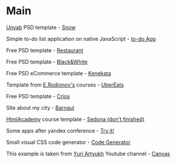 # Main
[Unvab](http://unvab.com/#home) PSD template - [Snow](https://kadonomaro.github.io/Snow/)

Simple to-do list application on native JavaScript - [to-do App](https://kadonomaro.github.io/todo-app/)

Free PSD template - [Restaurant](https://kadonomaro.github.io/Restaurant/)

Free PSD template - [Black&White](https://kadonomaro.github.io/blackandwhite/)

Free PSD eCommerce template - [Kenekata](https://kadonomaro.github.io/kenakata/)

Template from [E.Rodionov's](https://erodionov.ru/) courses - [UberEats](https://kadonomaro.github.io/uberats-demo-frontend/)

Free PSD template - [Crios](https://kadonomaro.github.io/Crios/)

Site about my city - [Barnaul](https://kadonomaro.github.io/Barnaul-site/)

[HtmlAcademy](https://htmlacademy.ru/) course template - [Sedona (don't finished)](https://kadonomaro.github.io/Sedona/)

Some apps after yandex conference - [Try it!](https://kadonomaro.github.io/it/)

Small visual CSS code generator - [Code Generator](https://kadonomaro.github.io/codegenerator/)

This example is taken from [Yuri Artyukh](https://www.youtube.com/user/flintyara) Youtube channel - [Canvas](https://kadonomaro.github.io/canvas/)
